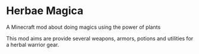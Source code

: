 # Herbae Magica

A Minecraft mod about doing magics using the power of plants

This mod aims are provide several weapons, armors, potions and utilities for a herbal warrior gear.

